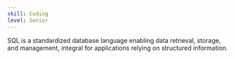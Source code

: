 ```yaml
---
skill: Coding
level: Senior
---
```


SQL is a standardized database language enabling data retrieval, storage, and
management, integral for applications relying on structured information.
